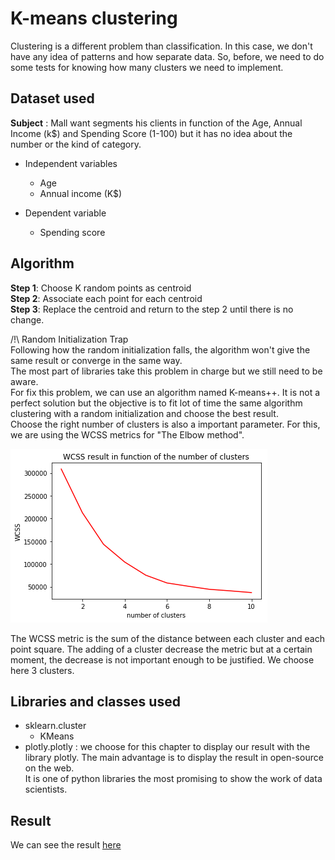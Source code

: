 # K-means clustering

Clustering is a different problem than classification. In this case, we don't have any idea of patterns and how separate data. 
So, before, we need to do some tests for knowing how many clusters we need to implement. 

## Dataset used 

**Subject** : Mall want segments his clients in function of the Age, Annual Income (k$) and Spending Score (1-100) but it has no idea about the number or the kind of category. 

- Independent variables 
  - Age
  - Annual income (K$)

- Dependent variable 
  - Spending score 
  
## Algorithm

**Step 1**: Choose K random points as centroid <br>
**Step 2**: Associate each point for each centroid <br>
**Step 3**: Replace the centroid and return to the step 2 until there is no change. <br>

/!\ Random Initialization Trap <br>
Following how the random initialization falls, the algorithm won't give the same result or converge in the same way. <br>
The most part of libraries take this problem in charge but we still need to be aware. <br>
For fix this problem, we can use an algorithm named K-means++. It is not a perfect solution but the objective is to fit lot of time the same algorithm clustering with a random initialization and choose the best result. <br>
Choose the right number of clusters is also a important parameter. For this, we are using the WCSS metrics for "The Elbow method". <br>

![WCSS](https://github.com/MarineChap/Machine_Learning/blob/master/Clustering/Section%2024%20-%20K-Means%20Clustering/WCSS.png)

The WCSS metric is the sum of the distance between each cluster and each point square. The adding of a cluster decrease the metric but at a certain moment, the decrease is not important enough to be justified. We choose here 3 clusters. 

## Libraries and classes used 

- sklearn.cluster
  - KMeans
- plotly.plotly : we choose for this chapter to display our result with the library plotly. The main advantage is to display the result in open-source on the web. <br>
It is one of python libraries the most promising to show the work of data scientists. 

## Result

We can see the result [here](https://plot.ly/~marine_chap/18/k-means-clustering/)



